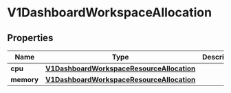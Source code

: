 # V1DashboardWorkspaceAllocation

## Properties
Name | Type | Description | Notes
------------ | ------------- | ------------- | -------------
**cpu** | [**V1DashboardWorkspaceResourceAllocation**](V1DashboardWorkspaceResourceAllocation.md) |  |  [optional]
**memory** | [**V1DashboardWorkspaceResourceAllocation**](V1DashboardWorkspaceResourceAllocation.md) |  |  [optional]
